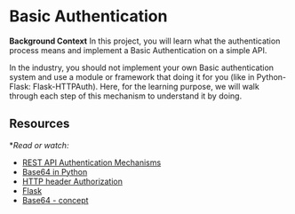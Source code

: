 # Basic Authentication

**Background Context**
In this project, you will learn what the authentication process means and implement a Basic Authentication on a simple API.

In the industry, you should not implement your own Basic authentication system and use a module or framework that doing it for you (like in Python-Flask: Flask-HTTPAuth). Here, for the learning purpose, we will walk through each step of this mechanism to understand it by doing.

## Resources
**Read or watch:*

- [REST API Authentication Mechanisms]()
- [Base64 in Python]()
- [HTTP header Authorization]()
- [Flask]()
- [Base64 - concept]()
